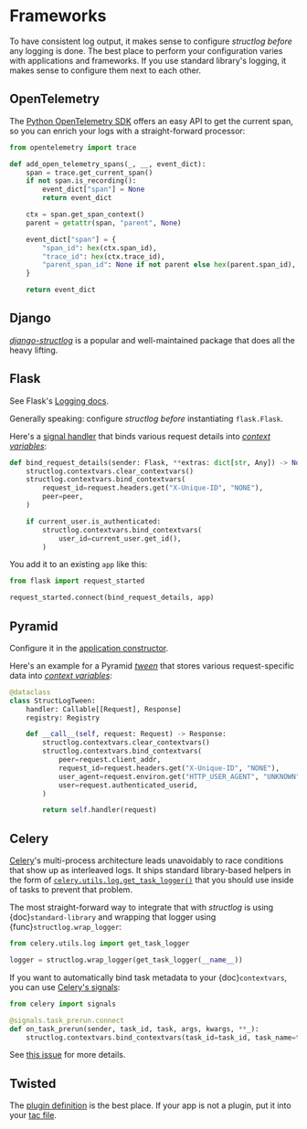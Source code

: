 # Frameworks

To have consistent log output, it makes sense to configure *structlog* *before* any logging is done.
The best place to perform your configuration varies with applications and frameworks.
If you use standard library's logging, it makes sense to configure them next to each other.


## OpenTelemetry

The [Python OpenTelemetry SDK](https://opentelemetry.io/docs/instrumentation/python/) offers an easy API to get the current span, so you can enrich your logs with a straight-forward processor:

```python
from opentelemetry import trace

def add_open_telemetry_spans(_, __, event_dict):
    span = trace.get_current_span()
    if not span.is_recording():
        event_dict["span"] = None
        return event_dict

    ctx = span.get_span_context()
    parent = getattr(span, "parent", None)

    event_dict["span"] = {
        "span_id": hex(ctx.span_id),
        "trace_id": hex(ctx.trace_id),
        "parent_span_id": None if not parent else hex(parent.span_id),
    }

    return event_dict
```


## Django

[*django-structlog*](https://pypi.org/project/django-structlog/) is a popular and well-maintained package that does all the heavy lifting.


## Flask

See Flask's [Logging docs](https://flask.palletsprojects.com/en/latest/logging/).

Generally speaking: configure *structlog* *before* instantiating `flask.Flask`.

Here's a [signal handler](https://flask.palletsprojects.com/en/latest/signals/) that binds various request details into [*context variables*](contextvars.md):

```python
def bind_request_details(sender: Flask, **extras: dict[str, Any]) -> None:
    structlog.contextvars.clear_contextvars()
    structlog.contextvars.bind_contextvars(
        request_id=request.headers.get("X-Unique-ID", "NONE"),
        peer=peer,
    )

    if current_user.is_authenticated:
        structlog.contextvars.bind_contextvars(
            user_id=current_user.get_id(),
        )
```

You add it to an existing `app` like this:

```python
from flask import request_started

request_started.connect(bind_request_details, app)
```


## Pyramid

Configure it in the [application constructor](https://docs.pylonsproject.org/projects/pyramid/en/latest/narr/startup.html#the-startup-process).

Here's an example for a Pyramid [*tween*](https://docs.pylonsproject.org/projects/pyramid/en/latest/glossary.html#term-tween) that stores various request-specific data into [*context variables*](contextvars.md):

```python
@dataclass
class StructLogTween:
    handler: Callable[[Request], Response]
    registry: Registry

    def __call__(self, request: Request) -> Response:
        structlog.contextvars.clear_contextvars()
        structlog.contextvars.bind_contextvars(
            peer=request.client_addr,
            request_id=request.headers.get("X-Unique-ID", "NONE"),
            user_agent=request.environ.get("HTTP_USER_AGENT", "UNKNOWN"),
            user=request.authenticated_userid,
        )

        return self.handler(request)
```


## Celery

[Celery](https://docs.celeryq.dev/)'s multi-process architecture leads unavoidably to race conditions that show up as interleaved logs.
It ships standard library-based helpers in the form of [`celery.utils.log.get_task_logger()`](https://docs.celeryq.dev/en/stable/userguide/tasks.html#logging) that you should use inside of tasks to prevent that problem.

The most straight-forward way to integrate that with *structlog* is using {doc}`standard-library` and wrapping that logger using {func}`structlog.wrap_logger`:

```python
from celery.utils.log import get_task_logger

logger = structlog.wrap_logger(get_task_logger(__name__))
```

If you want to automatically bind task metadata to your {doc}`contextvars`, you can use [Celery's signals](https://docs.celeryq.dev/en/stable/userguide/signals.html):

```python
from celery import signals

@signals.task_prerun.connect
def on_task_prerun(sender, task_id, task, args, kwargs, **_):
    structlog.contextvars.bind_contextvars(task_id=task_id, task_name=task.name)
```

See [this issue](https://github.com/hynek/structlog/issues/287) for more details.


## Twisted

The [plugin definition](https://docs.twisted.org/en/stable/core/howto/plugin.html) is the best place.
If your app is not a plugin, put it into your [tac file](https://docs.twisted.org/en/stable/core/howto/application.html).
